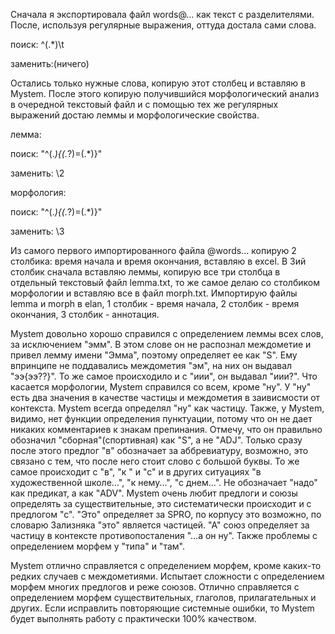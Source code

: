 Сначала я экспортировала файл words@... как текст с разделителями. После, используя регулярные выражения, оттуда достала сами слова.

поиск: ^(.*)\t

заменить:(ничего)

Остались только нужные слова, копирую этот столбец и вставляю в Mystem. После этого копирую получившийся морфологический анализ в очередной текстовый файл и с помощью тех же регулярных выражений достаю леммы и морфологические свойства.


лемма:

поиск: "^(.*)\{(.*?)\=(.*)\}"

заменить: \2

морфология:

поиск: "^(.*)\{(.*?)\=(.*)\}"

заменить: \3

Из самого первого импортированного файла @words... копирую 2 столбика: время начала и время окончания, вставляю в excel. В 3ий столбик сначала вставляю леммы, копирую все три столбца в отдельный текстовый файл lemma.txt, то же самое делаю со столбиком морфологии и вставляю все в файл morph.txt.
Импортирую файлы lemma и morph в elan, 1 столбик - время начала, 2 столбик - время окончания, 3 столбик - аннотация.


Mystem довольно хорошо справился с определением леммы всех слов, за исключением "эмм". В этом слове он не распознал междометие и привел лемму имени "Эмма", поэтому определяет ее как "S". Ему впринципе не поддавались междометия "эм", на них он выдавал "ээ{ээ??}".
То же самое происходило и с "иии", он выдавал "иии?".
Что касается морфологии, Mystem справился со всем, кроме "ну". У "ну" есть два значения в качестве частицы и междометия в заивисмости от контекста. Mystem всегда определял "ну" как частицу. Также, у  Mystem, видимо, нет функции определения пунктуации, потому что он не дает никаких комментариев к знакам препинания. Отмечу, что он правильно обозначил "сборная"(спортивная) как "S", а не "ADJ". Только сразу после этого предлог "в" обозначает за аббревиатуру, возможно, это связано с тем, что после него стоит слово с большой буквы. То же самое происходит с "в", "к " и "с" и в других ситуациях "в художественной школе...", "к нему...", "с днем...". Не обозначает "надо" как предикат, а как "ADV". Mystem очень любит предлоги и союзы определять за существительные, это систематически происходит и с предлогом "с". "Это" определяет за SPRO, по корпусу это возможно, по словарю Зализняка "это" является частицей. "А" союз определяет за частицу в контексте противопосталения "...а он ну". Также проблемы с определением морфем у "типа" и "там".

Mystem отлично справляется с определением морфем, кроме каких-то редких случаев с междометиями. Испытает сложности с определением морфем многих предлогов и реже союзов. Отлично справляется с определением морфем существительных, глаголов, прилагательных и других. Если исправлить повторяющие системные ошибки, то Mystem будет выполнять работу с практически 100% качеством.
